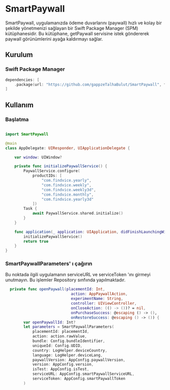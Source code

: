 # SmartPaywall

SmartPaywall, uygulamanızda ödeme duvarlarını (paywall) hızlı ve kolay bir şekilde yönetmenizi sağlayan bir Swift Package Manager (SPM) kütüphanesidir. Bu kütüphane, getPaywall servisine istek göndererek paywall görünümlerini ayağa kaldırmayı sağlar.

## Kurulum

### Swift Package Manager

```swift
dependencies: [
    .package(url: "https://github.com/gappzeTalhaBulut/SmartPaywall", from: "1.0.3")
]
```
## Kullanım

### Başlatma

```swift

import SmartPaywall

@main
class AppDelegate: UIResponder, UIApplicationDelegate {

    var window: UIWindow?

    private func initializePaywallService() {
        PaywallService.configure(
            productIDs: [
                "com.findvice.yearly",
                "com.findvice.weekly",
                "com.findvice.weekly3d",
                "com.findvice.monthly",
                "com.findvice.yearly3d"
            ])
        Task {
            await PaywallService.shared.initialize()
        }
    }

    func application(_ application: UIApplication, didFinishLaunchingWithOptions launchOptions: [UIApplication.LaunchOptionsKey: Any]?) -> Bool {
        initializePaywallService()
        return true
    }
}
```
### SmartPaywallParameters' ı çağırın

Bu noktada ilgili uygulamanın serviceURL ve serviceToken 'ını girmeyi unutmayın. Bu işlemler Repository sınfıında yapılmaktadır.

```swift
  private func openPaywall(placementId: Int,
                             action: AppPaywallAction,
                             experimentName: String,
                             controller: UIViewController,
                             onCloseAction: (() -> ())? = nil,
                             onPurchaseSuccess: @escaping () -> (),
                             onRestoreSuccess: @escaping () -> ()) {
        var openPaywallId: Int?
        let parameters = SmartPaywallParameters(
            placementId: placementId,
            action: action.rawValue,
            bundle: Config.bundleIdentifier,
            uniqueId: Config.UDID,
            country: LogHelper.deviceCountry,
            language: LogHelper.deviceLang,
            paywallVersion: AppConfig.paywallVersion,
            version: AppConfig.version,
            isTest: AppConfig.isTest,
            serviceURL: AppConfig.smartPaywallServiceURL,
            serviceToken: AppConfig.smartPaywallToken
        )
```
